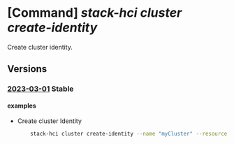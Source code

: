 # [Command] _stack-hci cluster create-identity_

Create cluster identity.

## Versions

### [2023-03-01](/Resources/mgmt-plane/L3N1YnNjcmlwdGlvbnMve30vcmVzb3VyY2Vncm91cHMve30vcHJvdmlkZXJzL21pY3Jvc29mdC5henVyZXN0YWNraGNpL2NsdXN0ZXJzL3t9L2NyZWF0ZWNsdXN0ZXJpZGVudGl0eQ==/2023-03-01.xml) **Stable**

<!-- mgmt-plane /subscriptions/{}/resourcegroups/{}/providers/microsoft.azurestackhci/clusters/{}/createclusteridentity 2023-03-01 -->

#### examples

- Create cluster Identity
    ```bash
        stack-hci cluster create-identity --name "myCluster" --resource-group "test-rg"
    ```
